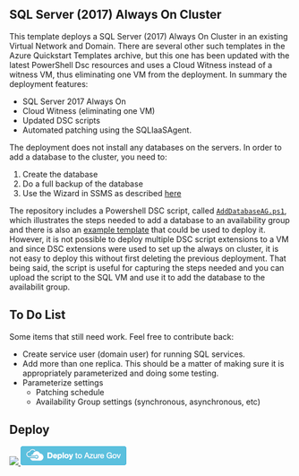 
SQL Server (2017) Always On Cluster
-----------------------------------

This template deploys a SQL Server (2017) Always On Cluster in an existing Virtual Network and Domain. There are several other such templates in the Azure Quickstart Templates archive, but this one has been updated with the latest PowerShell Dsc resources and uses a Cloud Witness instead of a witness VM, thus eliminating one VM from the deployment. In summary the deployment features:

* SQL Server 2017 Always On
* Cloud Witness (eliminating one VM)
* Updated DSC scripts
* Automated patching using the SQLIaaSAgent.

The deployment does not install any databases on the servers. In order to add a database to the cluster, you need to:

1. Create the database
2. Do a full backup of the database
3. Use the Wizard in SSMS as described [here](https://docs.microsoft.com/en-us/sql/database-engine/availability-groups/windows/availability-group-add-a-database#SSMSProcedure)

The repository includes a Powershell DSC script, called [`AddDatabaseAG.ps1`](AddDatabaseAG.ps1), which illustrates the steps needed to add a database to an availability group and there is also an [example template](adddbtoag.json) that could be used to deploy it. However, it is not possible to deploy multiple DSC script extensions to a VM and since DSC extensions were used to set up the always on cluster, it is not easy to deploy this without first deleting the previous deployment. That being said, the script is useful for capturing the steps needed and you can upload the script to the SQL VM and use it to add the database to the availabilit group. 

To Do List
-----------

Some items that still need work. Feel free to contribute back:

* Create service user (domain user) for running SQL services.
* Add more than one replica. This should be a matter of making sure it is appropriately parameterized and doing some testing.  
* Parameterize settings
    * Patching schedule
    * Availability Group settings (synchronous, asynchronous, etc)


Deploy
------

<a href="https://raw.githubusercontent.com/kloudynetklassrooms/iac/master/sql-alwayson/azuredeploy.json" target="_blank">
    <img src="http://azuredeploy.net/deploybutton.png"/>
</a>

<a href="https://transmogrify.azurewebsites.net/sql-alwayson/azuredeploy.json?environment=gov" target="_blank">
	<img src="https://raw.githubusercontent.com/Azure/azure-quickstart-templates/master/1-CONTRIBUTION-GUIDE/images/deploytoazuregov.png"
</a>
